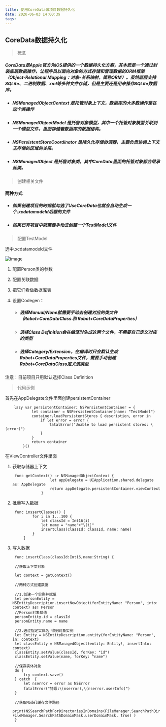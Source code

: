 ```yaml
---
title: 使用CoreData做项目数据持久化
date: 2020-06-03 14:00:39
tags:
---
```


<h2>CoreData数据持久化</h2>

> 概念

<h5>CoreData是Apple官方为iOS提供的一个数据持久化方案，其本质是一个通过封装底层数据操作，让程序员以面向对象的方式存储和管理数据的ORM框架（Object-Relational Mapping：对象-关系映射，简称ORM）。虽然底层支持SQLite、二进制数据、xml等多种文件存储，但是主要还是用来操作SQLite数据库。</h5>

* <h5>NSManagedObjectContext 是托管对象上下文，数据库的大多数操作是在这个类操作</h5>
* <h5>NSManagedObjectModel 是托管对象模型，其中一个托管对象模型关联到一个模型文件，里面存储着数据库的数据结构。</h5>
* <h5>NSPersistentStoreCoordinator 是持久化存储协调器，主要负责协调上下文玉存储的区域的关系。</h5>
* <h5>NSManagedObject 是托管对象类，其中CoreData里面的托管对象都会继承此类。</h5>

> 创建相关文件
 
   <h4>两种方式</h4>
   
   * <h5>如果创建项目的时候就勾选了UseCoreData也就会自动生成一个.xcdatamodeld后缀的文件</h5>
   * <h5>如果已有项目中就需要手动去创建一个TestModel文件</h5>
   
> 配置TestModel

选中.xcdatamodeld文件

![image](https://luodecoding.github.io/img/ExtensionWidget/AppGroupsExtensionWidget1.png)

1. 配置Person类的参数
2. 配置关联数据
3. 把它们看做数据库表 
4. 设置Codegen：

   * <h5>选择Manual/None就需要手动去创建对应的类文件（Robot+CoreDataClass 和 Robot+CoreDataProperties）</h5>
   * <h5>选择Class Definition会在编译时生成这两个文件，不需要自己定义对应的类型</h5>
   * <h5>选择Category/Extension，在编译时只会默认生成Robot+CoreDataProperties文件，需要手动创建Robot+CoreDataClass定义该类型</h5>

  注意：目前项目只用默认选择Class Definition

> 代码示例

首先在AppDelegate文件里面创建persistentContainer

		lazy var persistentContainer: NSPersistentContainer = {
		        let container = NSPersistentContainer(name: "TestModel")
		        container.loadPersistentStores { description, error in
		            if let error = error {
		                fatalError("Unable to load persistent stores: \(error)")
		            }
		        }
		        return container
		    }()
		    
在ViewController文件里面

1. 获取存储器上下文

		func getContext() -> NSManagedObjectContext {
				        let appDelegate = UIApplication.shared.delegate as! AppDelegate
				        return appDelegate.persistentContainer.viewContext
				    }

2. 批量写入数据

		func inssertClasses() {
		        for i in 1...100 {
		            let classId = Int16(i)
		            let name = "name"+"\(i)"
		            insertClass(classId: classId, name: name)
		        }
		    }

3. 写入数据

        func insertClass(classId:Int16,name:String) {

        //获取上下文对象

        let context = getContext()

        //两种方式创建数据
    
        //1.创建一个实例并赋值
        let personEntity = NSEntityDescription.insertNewObject(forEntityName: "Person", into: context) as! Person
        //Person对象赋值
        personEntity.id = classId
        personEntity.name = name

        //2.通过指定实体名 得到对象实例
        let Entity = NSEntityDescription.entity(forEntityName: "Person", in: context)
        let classEntity = NSManagedObject(entity: Entity!, insertInto: context)
        classEntity.setValue(classId, forKey: "id")
        classEntity.setValue(name, forKey: "name")

        //保存实体对象
        do {
            try context.save()
        } catch  {
            let nserror = error as NSError
            fatalError("错误:\(nserror),\(nserror.userInfo)")
        }
        
        //获取Model缓存文件路径
        print(NSSearchPathForDirectoriesInDomains(FileManager.SearchPathDirectory.applicationSupportDirectory, FileManager.SearchPathDomainMask.userDomainMask, true) )
	    }